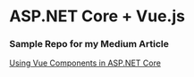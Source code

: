 # ASP.NET Core + Vue.js

### Sample Repo for my Medium Article 

[Using Vue Components in ASP.NET Core](https://tolbxela.medium.com/using-vue-components-in-asp-net-core-web-application-without-bundler-1ff673b15220)
